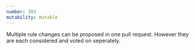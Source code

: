 ```yaml
---
number: 303
mutability: mutable
---
```


Multiple rule changes can be proposed in one pull request. However they are each considered and voted on seperately.
